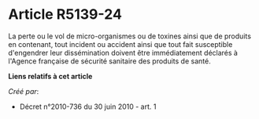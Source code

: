 # Article R5139-24

La perte ou le vol de micro-organismes ou de toxines ainsi que de produits en contenant, tout incident ou accident ainsi que
tout fait susceptible d'engendrer leur dissémination doivent être immédiatement déclarés à l'Agence française de sécurité
sanitaire des produits de santé.

**Liens relatifs à cet article**

_Créé par_:

  - Décret n°2010-736 du 30 juin 2010 - art. 1
